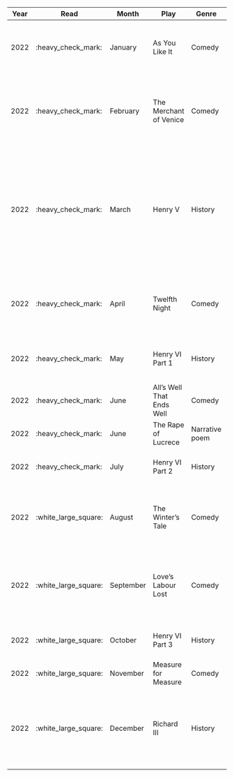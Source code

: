 | Year | Read                   | Month     | Play                      | Genre          | Watch                  | BE\_RecMovie                                                                                                                                                                     |
| ---- | ---------------------- | --------- | ------------------------- | -------------- | ---------------------- | -------------------------------------------------------------------------------------------------------------------------------------------------------------------------------- |
| 2022 | :heavy\_check\_mark:   | January   | As You Like It            | Comedy         |:heavy\_check\_mark:   | Watch the stage version starring Helen Mirren as Rosalind and filmed by the BBC in 1978                                                                                          |
| 2022 | :heavy\_check\_mark:   | February  | The Merchant of Venice    | Comedy         | :heavy\_check\_mark:   | Watch the 2004 version starring Al Pacino, Ralph Fiennes, and Jeremy Irons. Pacino plays Shylock supremely well                                                                  |
| 2022 | :heavy\_check\_mark: | March     | Henry V                   | History        | :heavy\_check\_mark:  | Watch the 1989 Kenneth Branagh version. I love how he conceptualised the Battle of Agincourt. This is one of those few films that has a 100% approval rating on Rotten Tomatoes. |
| 2022 |  :heavy\_check\_mark:  | April     | Twelfth Night             | Comedy         |  :heavy\_check\_mark:  | Watch the 1996 Trevor Nunn version starring Helena Bonham Carter and Richard E. Grant.                                                                                           |
| 2022 | :heavy\_check\_mark:  | May       | Henry VI Part 1           | History        | :heavy\_check\_mark: | Watch tthe 2016 adaptation part of The Hollow Crown Series.                                                                                                                      |
| 2022 | :heavy\_check\_mark:  | June      | All’s Well That Ends Well | Comedy         | :heavy\_check\_mark:  | Watch the 1981 version from the BBC collection.                                                                                                                                  |
| 2022 | :heavy\_check\_mark:  | June      | The Rape of Lucrece       | Narrative poem | :heavy\_check\_mark:  | No movie reccomendation from BE                                                                                                                                                  |
| 2022 | :heavy\_check\_mark:  | July      | Henry VI Part 2           | History        | :white\_large\_square: | Watch the 2016 adaptation part of The Hollow Crown.                                                                                                                              |
| 2022 | :white\_large\_square: | August    | The Winter’s Tale         | Comedy         | :white\_large\_square: | Watch Branagh’s filming of his stage adaptation in 2015 with Judi Dench.                                                                                                         |
| 2022 | :white\_large\_square: | September | Love’s Labour Lost        | Comedy         | :white\_large\_square: | Watch the Kenneth Branagh adaptation, with the movie from 2000 feeling like a classic 1930s musical.                                                                             |
| 2022 | :white\_large\_square: | October   | Henry VI Part 3           | History        | :white\_large\_square: | Watch the 2016 adaptation part of The Hollow Crown.                                                                                                                              |
| 2022 | :white\_large\_square: | November  | Measure for Measure       | Comedy         | :white\_large\_square: | Watch the 1979 BBC version.                                                                                                                                                      |
| 2022 | :white\_large\_square: | December  | Richard III               | History        | :white\_large\_square: | Watch the 1955 Laurence Olivier version. His monologue, the famous “Now is the winter of our discontent”, is unparalleled.                                                       |
